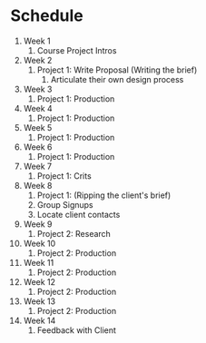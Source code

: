 # Schedule

1. Week 1
   1. Course Project Intros
2. Week 2
   1. Project 1:  Write Proposal \(Writing the brief\)
      1. Articulate their own design process
3. Week 3
   1. Project 1:  Production
4. Week 4
   1. Project 1:  Production
5. Week 5
   1. Project 1:  Production
6. Week 6
   1. Project 1:  Production
7. Week 7
   1. Project 1:  Crits
8. Week 8
   1. Project 1:  \(Ripping the client's brief\)
   2. Group Signups
   3. Locate client contacts
9. Week 9
   1. Project 2: Research
10. Week 10
    1. Project 2: Production
11. Week 11
    1. Project 2: Production
12. Week 12
    1. Project 2: Production
13. Week 13
    1. Project 2: Production
14. Week 14
    1. Feedback with Client



